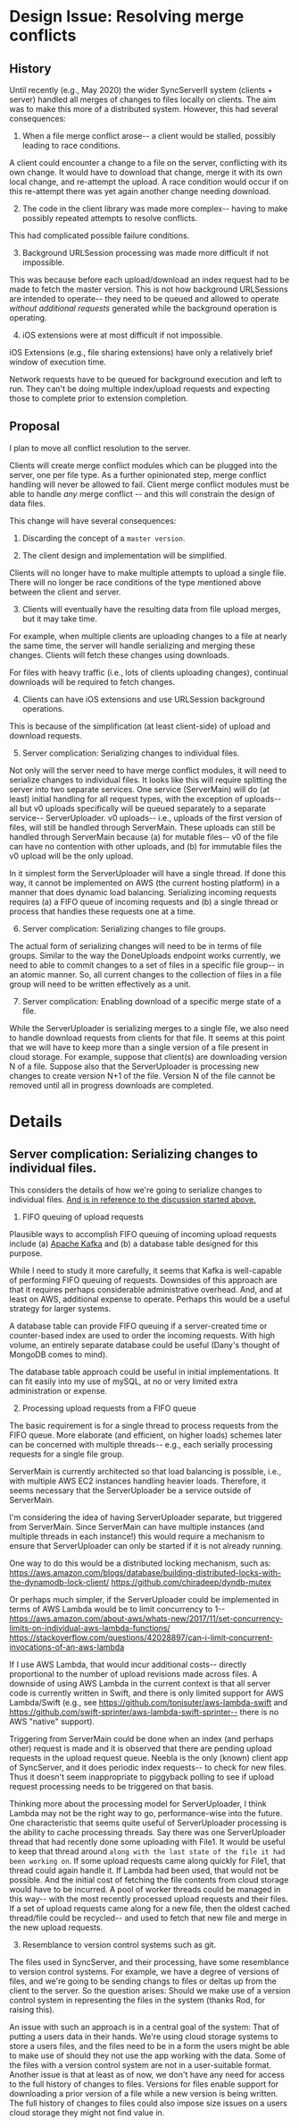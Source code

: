 # Design Issue: Resolving merge conflicts 

## History

Until recently (e.g., May 2020) the wider SyncServerII system (clients + server) handled all merges of changes to files locally on clients. The aim was to make this more of a distributed system. However, this had several consequences:

1. When a file merge conflict arose-- a client would be stalled, possibly leading to race conditions.

A client could encounter a change to a file on the server, conflicting with its own change. It would have to download that change, merge it with its own local change, and re-attempt the upload. A race condition would occur if on this re-attempt there was yet again another change needing download.

2. The code in the client library was made more complex-- having to make possibly repeated attempts to resolve conflicts.

This had complicated possible failure conditions.

3. Background URLSession processing was made more difficult if not impossible.

This was because before each upload/download an index request had to be made to fetch the master version. This is not how background URLSessions are intended to operate-- they need to be queued and allowed to operate *without additional requests* generated while the background operation is operating.

4. iOS extensions were at most difficult if not impossible.

iOS Extensions (e.g., file sharing extensions) have only a relatively brief window of execution time. 

Network requests have to be queued for background execution and left to run. They can't be doing multiple index/upload requests and expecting those to complete prior to extension completion.

## Proposal

I plan to move all conflict resolution to the server. 

Clients will create merge conflict modules which can be plugged into the server, one per file type. As a further opinionated step, merge conflict handling will never be allowed to fail. Client merge conflict modules must be able to handle *any* merge conflict -- and this will constrain the design of data files.

This change will have several consequences:

1. Discarding the concept of a `master version`.

2. The client design and implementation will be simplified.

Clients will no longer have to make multiple attempts to upload a single file.
There will no longer be race conditions of the type mentioned above between the client and server.

3. Clients will eventually have the resulting data from file upload merges, but it may take time.

For example, when multiple clients are uploading changes to a file at nearly the same time, the server will handle serializing and merging these changes. Clients will fetch these changes using downloads.

For files with heavy traffic (i.e., lots of clients uploading changes), continual downloads will be required to fetch changes.

4. Clients can have iOS extensions and use URLSession background operations.

This is because of the simplification (at least client-side) of upload and download requests.

5. <span id="serializing">Server complication: Serializing changes to individual files.</span>

Not only will the server need to have merge conflict modules, it will need to serialize changes to individual files. It looks like this will require splitting the server into two separate services. One service (ServerMain) will do (at least) initial handling for all request types, with the exception of uploads-- all but v0 uploads specifically will be queued separately to a separate service-- ServerUploader. v0 uploads-- i.e., uploads of the first version of files, will still be handled through ServerMain. These uploads can still be handled through ServerMain because (a) for mutable files-- v0 of the file can have no contention with other uploads, and (b) for immutable files the v0 upload will be the only upload.

In it simplest form the ServerUploader will have a single thread. If done this way, it cannot be implemented on AWS (the current hosting platform) in a manner that does dynamic load balancing. Serializing incoming requests requires (a) a FIFO queue of incoming requests and (b) a single thread or process that handles these requests one at a time.

6. Server complication: Serializing changes to file groups.

The actual form of serializing changes will need to be in terms of file groups. Similar to the way the DoneUploads endpoint works currently, we need to able to commit changes to a set of files in a specific file group-- in an atomic manner. So, all current changes to the collection of files in a file group will need to be written effectively as a unit.

7. Server complication: Enabling download of a specific merge state of a file.

While the ServerUploader is serializing merges to a single file, we also need to handle download requests from clients for that file. It seems at this point that we will have to keep more than a single version of a file present in cloud storage. For example, suppose that client(s) are downloading version N of a file. Suppose also that the ServerUploader is processing new changes to create version N+1 of the file. Version N of the file cannot be removed until all in progress downloads are completed.

# Details

## Server complication: Serializing changes to individual files.

This considers the details of how we're going to serialize changes to individual files. [And is in reference to the discussion started above.](#serializing)

1. FIFO queuing of upload requests

Plausible ways to accomplish FIFO queuing of incoming upload requests include 
(a) [Apache Kafka](https://kafka.apache.org/intro) and 
(b) a database table designed for this purpose.

While I need to study it more carefully, it seems that Kafka is well-capable of performing FIFO queuing of requests. Downsides of this approach are that it requires perhaps considerable administrative overhead. And, and at least on AWS, additional expense to operate. 
Perhaps this would be a useful strategy for larger systems.

A database table can provide FIFO queuing if a server-created time or counter-based index are used to order the incoming requests. With high volume, an entirely separate database could be useful (Dany's thought of MongoDB comes to mind). 

The database table approach could be useful in initial implementations. It can fit easily into my use of mySQL, at no or very limited extra administration or expense.

2. Processing upload requests from a FIFO queue

The basic requirement is for a single thread to process requests from the FIFO queue. More elaborate (and efficient, on higher loads) schemes later can be concerned with multiple threads-- e.g., each serially processing requests for a single file group.

ServerMain is currently architected so that load balancing is possible, i.e., with multiple AWS EC2 instances handling heavier loads. Therefore, it seems necessary that the ServerUploader be a service outside of ServerMain. 

I'm considering the idea of having ServerUploader separate, but triggered from ServerMain. Since ServerMain can have multiple instances (and multiple threads in each instance!) this would require a mechanism to ensure that ServerUploader can only be started if it is not already running.

One way to do this would be a distributed locking mechanism, such as:
https://aws.amazon.com/blogs/database/building-distributed-locks-with-the-dynamodb-lock-client/
https://github.com/chiradeep/dyndb-mutex

Or perhaps much simpler, if the ServerUploader could be implemented in terms of AWS Lambda would be to limit concurrency to 1-- https://aws.amazon.com/about-aws/whats-new/2017/11/set-concurrency-limits-on-individual-aws-lambda-functions/
https://stackoverflow.com/questions/42028897/can-i-limit-concurrent-invocations-of-an-aws-lambda

If I use AWS Lambda, that would incur additional costs-- directly proportional to the number of upload revisions made across files. A downside of using AWS Lambda in the current context is that all server code is currently written in Swift, and there is only limited support for AWS Lambda/Swift (e.g., see https://github.com/tonisuter/aws-lambda-swift and https://github.com/swift-sprinter/aws-lambda-swift-sprinter-- there is no AWS "native" support).

Triggering from ServerMain could be done when an index (and perhaps other) request is made and it is observed that there are pending upload requests in the upload request queue. Neebla is the only (known) client app of SyncServer, and it does periodic index requests-- to check for new files. Thus it doesn't seem inappropriate to piggyback polling to see if upload request processing needs to be triggered on that basis.

Thinking more about the processing model for ServerUploader, I think Lambda may not be the right way to go, performance-wise into the future. One characteristic that seems quite useful of ServerUploader processing is the ability to cache processing threads. Say there was one ServerUploader thread that had recently done some uploading with File1. It would be useful to keep that thread around `along with the last state of the file it had been working on`. If some upload requests came along quickly for File1, that thread could again handle it. If Lambda had been used, that would not be possible. And the initial cost of fetching the file contents from cloud storage would have to be incurred. A pool of worker threads could be managed in this way-- with the most recently processed upload requests and their files. If a set of upload requests came along for a new file, then the oldest cached thread/file could be recycled-- and used to fetch that new file and merge in the new upload requests.

3. Resemblance to version control systems such as git.

The files used in SyncServer, and their processing, have some resemblance to version control systems. For example, we have a degree of versions of files, and we're going to be sending changs to files or deltas up from the client to the server. So the question arises: Should we make use of a version control system in representing the files in the system (thanks Rod, for raising this).

An issue with such an approach is in a central goal of the system: That of putting a users data in their hands. We're using cloud storage systems to store a users files, and the files need to be in a form the users might be able to make use of should they not use the app working with the data. Some of the files with a version control system are not in a user-suitable format. Another issue is that at least as of now, we don't have any need for access to the full history of changes to files. Versions for files enable support for downloading a prior version of a file while a new version is being written. The full history of changes to files could also impose size issues on a users cloud storage they might not find value in.




